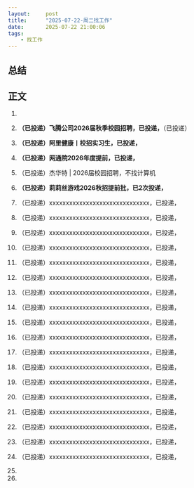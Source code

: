 ```yaml
---
layout:     post
title:      "2025-07-22-周二找工作"
date:       2025-07-22 21:00:06
tags:
    - 找工作
---
```


## 总结




## 正文

1. 

1. **（已投递）飞腾公司2026届秋季校园招聘，已投递，**（已投递）

1. **（已投递）阿里健康丨校招实习生，已投递，**

1. **（已投递）网通院2026年度提前，已投递，**

1. （已投递）杰华特 | 2026届校园招聘，不找计算机

1. **（已投递）莉莉丝游戏2026秋招提前批，已2次投递，**

1. （已投递）xxxxxxxxxxxxxxxxxxxxxxxxxxxxxx，已投递，

1. （已投递）xxxxxxxxxxxxxxxxxxxxxxxxxxxxxx，已投递，

1. （已投递）xxxxxxxxxxxxxxxxxxxxxxxxxxxxxx，已投递，

1. （已投递）xxxxxxxxxxxxxxxxxxxxxxxxxxxxxx，已投递，
1. （已投递）xxxxxxxxxxxxxxxxxxxxxxxxxxxxxx，已投递，
1. （已投递）xxxxxxxxxxxxxxxxxxxxxxxxxxxxxx，已投递，

1. （已投递）xxxxxxxxxxxxxxxxxxxxxxxxxxxxxx，已投递，

1. （已投递）xxxxxxxxxxxxxxxxxxxxxxxxxxxxxx，已投递，

1. （已投递）xxxxxxxxxxxxxxxxxxxxxxxxxxxxxx，已投递，

1. （已投递）xxxxxxxxxxxxxxxxxxxxxxxxxxxxxx，已投递，

1. （已投递）xxxxxxxxxxxxxxxxxxxxxxxxxxxxxx，已投递，
1. （已投递）xxxxxxxxxxxxxxxxxxxxxxxxxxxxxx，已投递，
1. （已投递）xxxxxxxxxxxxxxxxxxxxxxxxxxxxxx，已投递，

1. （已投递）xxxxxxxxxxxxxxxxxxxxxxxxxxxxxx，已投递，

1. （已投递）xxxxxxxxxxxxxxxxxxxxxxxxxxxxxx，已投递，

1. （已投递）xxxxxxxxxxxxxxxxxxxxxxxxxxxxxx，已投递，

1. （已投递）xxxxxxxxxxxxxxxxxxxxxxxxxxxxxx，已投递，

1. （已投递）xxxxxxxxxxxxxxxxxxxxxxxxxxxxxx，已投递，
1. 
1. 











